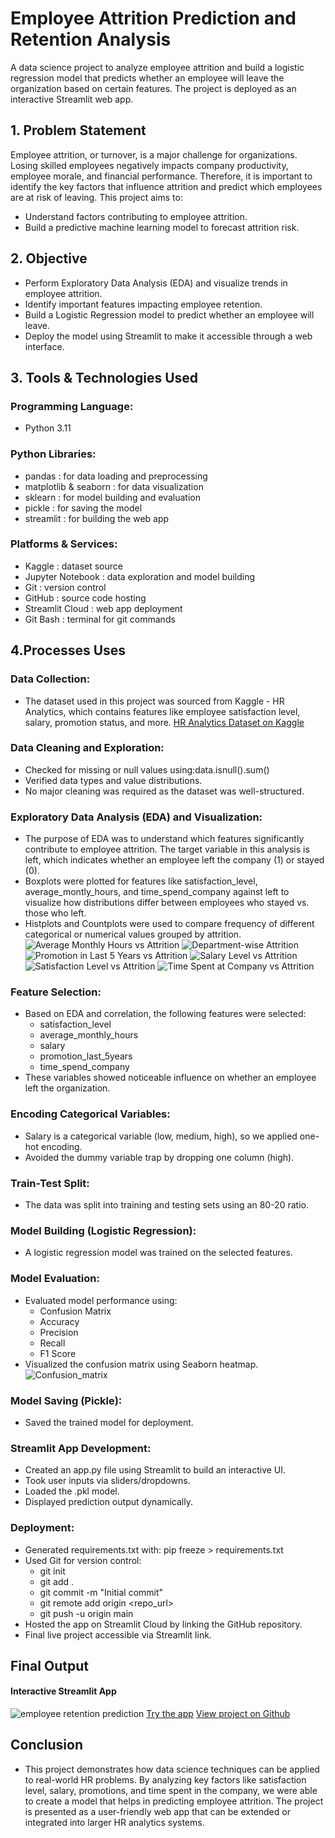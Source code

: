 # Employee Attrition Prediction and Retention Analysis
A data science project to analyze employee attrition and build a logistic regression model that predicts whether an employee will leave the organization based on certain features. The project is deployed as an interactive Streamlit web app.

## 1. Problem Statement
Employee attrition, or turnover, is a major challenge for organizations. Losing skilled employees negatively impacts company productivity, employee morale, and financial performance. Therefore, it is important to identify the key factors that influence attrition and predict which employees are at risk of leaving. This project aims to:
- Understand factors contributing to employee attrition.
- Build a predictive machine learning model to forecast attrition risk.

## 2. Objective
- Perform Exploratory Data Analysis (EDA) and visualize trends in employee attrition.
- Identify important features impacting employee retention.
- Build a Logistic Regression model to predict whether an employee will leave.
- Deploy the model using Streamlit to make it accessible through a web interface.

## 3. Tools & Technologies Used
### Programming Language:
- Python 3.11
### Python Libraries:
- pandas : for data loading and preprocessing
- matplotlib & seaborn : for data visualization
- sklearn : for model building and evaluation
- pickle : for saving the model
- streamlit : for building the web app
### Platforms & Services:
- Kaggle : dataset source
- Jupyter Notebook : data exploration and model building
- Git : version control
- GitHub : source code hosting
- Streamlit Cloud : web app deployment
- Git Bash : terminal for git commands

## 4.Processes Uses
### Data Collection:
- The dataset used in this project was sourced from Kaggle - HR Analytics, which contains features like employee satisfaction level, salary, promotion status, and more.
   <a href="https://www.kaggle.com/datasets/giripujar/hr-analytics" target="_blank">HR Analytics Dataset on Kaggle</a>
###  Data Cleaning and Exploration:
- Checked for missing or null values using:data.isnull().sum()
- Verified data types and value distributions.
- No major cleaning was required as the dataset was well-structured.
### Exploratory Data Analysis (EDA) and Visualization:
- The purpose of EDA was to understand which features significantly contribute to employee attrition. The target variable in this analysis is left, which indicates whether an employee left the company (1) or stayed (0).
- Boxplots were plotted for features like satisfaction_level, average_montly_hours, and time_spend_company against left to visualize how distributions differ between employees who stayed vs. those who left.
- Histplots and Countplots were used to compare frequency of different categorical or numerical values grouped by attrition.
![Average Monthly Hours vs Attrition](https://github.com/user-attachments/assets/50c594ec-6e5e-44c1-810d-6ef5b50faae8)
![Department-wise Attrition](https://github.com/user-attachments/assets/5ca6e6d9-87ff-4d71-8c74-4c5972251231)
![Promotion in Last 5 Years vs Attrition](https://github.com/user-attachments/assets/33138e54-fd41-443e-bf27-3e800333ec1e)
![Salary Level vs Attrition](https://github.com/user-attachments/assets/e106355e-fcb7-43ec-b8e9-4de6329ed37d)
![Satisfaction Level vs Attrition](https://github.com/user-attachments/assets/b942492a-3208-475c-856c-3626d31cdbe3)
![Time Spent at Company vs Attrition](https://github.com/user-attachments/assets/637de84a-c1ed-43e3-a86b-cb5a0875aec5)
### Feature Selection:
- Based on EDA and correlation, the following features were selected:
  - satisfaction_level
  - average_monthly_hours
  - salary
  - promotion_last_5years
  - time_spend_company
- These variables showed noticeable influence on whether an employee left the organization.
### Encoding Categorical Variables:
- Salary is a categorical variable (low, medium, high), so we applied one-hot encoding.
- Avoided the dummy variable trap by dropping one column (high).
### Train-Test Split:
- The data was split into training and testing sets using an 80-20 ratio.
### Model Building (Logistic Regression):
- A logistic regression model was trained on the selected features.
### Model Evaluation:
- Evaluated model performance using:
  - Confusion Matrix
  - Accuracy
  - Precision
  - Recall
  - F1 Score
- Visualized the confusion matrix using Seaborn heatmap.
![Confusion_matrix](https://github.com/user-attachments/assets/0c879d28-788d-4380-a371-70365b685249)
### Model Saving (Pickle):
- Saved the trained model for deployment.
### Streamlit App Development:
- Created an app.py file using Streamlit to build an interactive UI.
- Took user inputs via sliders/dropdowns.
- Loaded the .pkl model.
- Displayed prediction output dynamically.
### Deployment:
- Generated requirements.txt with: pip freeze > requirements.txt
- Used Git for version control:
    - git init
    - git add .
    - git commit -m "Initial commit"
    - git remote add origin <repo_url>
    - git push -u origin main
- Hosted the app on Streamlit Cloud by linking the GitHub repository.
- Final live project accessible via Streamlit link.

## Final Output
#### Interactive Streamlit App
![employee retention prediction](https://github.com/user-attachments/assets/fb278f77-d5ff-4315-bb07-831357388227)
<a href="https://linu-1234-employee-retention-app-app-plsrlw.streamlit.app/">Try the app</a>
<a href="https://github.com/Linu-1234/employee-retention-app">View project on Github</a>

## Conclusion
- This project demonstrates how data science techniques can be applied to real-world HR problems. By analyzing key factors like satisfaction level, salary, promotions, and time spent in the company, we were able to create a model that helps in predicting employee attrition. The project is presented as a user-friendly web app that can be extended or integrated into larger HR analytics systems.


